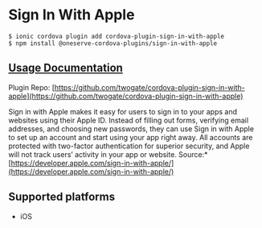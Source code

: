 # Sign In With Apple

```text
$ ionic cordova plugin add cordova-plugin-sign-in-with-apple
$ npm install @oneserve-cordova-plugins/sign-in-with-apple
```

## [Usage Documentation](https://oneserve.gitbook.io/oneserve-cordova-plugins/plugins/sign-in-with-apple/)

Plugin Repo: [https://github.com/twogate/cordova-plugin-sign-in-with-apple](https://github.com/twogate/cordova-plugin-sign-in-with-apple)

Sign in with Apple makes it easy for users to sign in to your apps and websites using their Apple ID. Instead of filling out forms, verifying email addresses, and choosing new passwords, they can use Sign in with Apple to set up an account and start using your app right away. All accounts are protected with two-factor authentication for superior security, and Apple will not track users’ activity in your app or website. Source:\* [https://developer.apple.com/sign-in-with-apple/](https://developer.apple.com/sign-in-with-apple/)

## Supported platforms

* iOS

